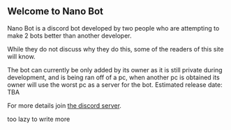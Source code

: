 ## Welcome to Nano Bot

Nano Bot is a discord bot developed by two people who are attempting to make 2 bots better than another developer.

While they do not discuss why they do this, some of the readers of this site will know.

The bot can currently be only added by its owner as it is still private during development, and is being ran off of a pc, when another pc is obtained its owner will use the worst pc as a server for the bot.
Estimated release date: TBA

For more details join [the discord server]().

too lazy to write more
